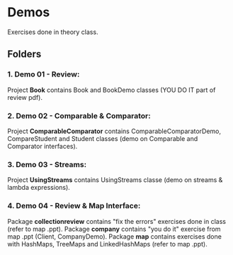 # Demos
Exercises done in theory class.

## Folders

### 1. Demo 01 - Review:

<p>
    Project <b>Book</b> contains Book and BookDemo classes (YOU DO IT part of review pdf).
</p>

### 2. Demo 02 - Comparable & Comparator:

<p> 
    Project <b>ComparableComparator</b> contains ComparableComparatorDemo, CompareStudent and Student classes (demo on Comparable and Comparator interfaces).
</p>

### 3. Demo 03 - Streams:

<p> 
    Project <b>UsingStreams</b> contains UsingStreams classe (demo on streams & lambda expressions).
</p>

### 4. Demo 04 - Review & Map Interface:

<p> 
    Package <b>collectionreview</b> contains "fix the errors" exercises done in class (refer to map .ppt).
    Package <b>company</b> contains "you do it" exercise from map .ppt (Client, CompanyDemo).
    Package <b>map</b> contains exercises done with HashMaps, TreeMaps and LinkedHashMaps (refer to map .ppt).
</p>
